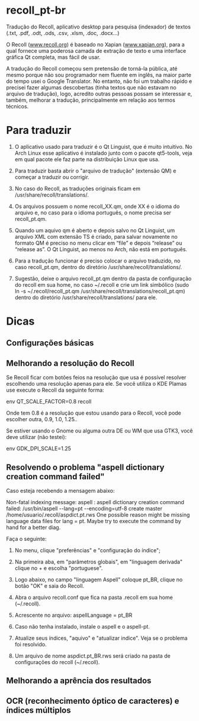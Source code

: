 # recoll_pt-br
Tradução do Recoll, aplicativo desktop para pesquisa (indexador) de textos (.txt, .pdf, .odt, .ods, .csv, .xlsm, .doc, .docx...)

O Recoll (www.recoll.org) é baseado no Xapian (www.xapian.org), para a qual fornece uma poderosa camada de extração de texto e uma interface gráfica Qt completa, mas fácil de usar.

A tradução do Recoll começou sem pretensão de torná-la pública, até mesmo porque não sou programador nem fluente em inglês, na maior parte do tempo usei o Google Translator. No entanto, não foi um trabalho rápido e precisei fazer algumas descobertas (tinha textos que não estavam no arquivo de tradução), logo, acredito outras pessoas possam se interessar e, também, melhorar a tradução, principalmente em relação aos termos técnicos. 

# Para traduzir

1. O aplicativo usado para traduzir é o Qt Linguist, que é muito intuitivo. No Arch Linux esse aplicativo é instalado junto com o pacote qt5-tools, veja em qual pacote ele faz parte na distribuição Linux que usa.

2. Para traduzir basta abrir o "arquivo de tradução" (extensão QM) e começar a traduzir ou corrigir. 

3. No caso do Recoll, as traduções originais ficam em /usr/share/recoll/translations/.

4. Os arquivos possuem o nome recoll_XX.qm, onde XX é o idioma do arquivo e, no caso para o idioma português, o nome precisa ser recoll_pt.qm.

5. Quando um aquivo qm é aberto e depois salvo no Qt Linguist, um arquivo XML com extensão TS é criado, para salvar novamente no formato QM é preciso no menu clicar em “file” e depois “release” ou “release as”. O Qt Linguist, ao menos no Arch, não está em português.

6. Para a tradução funcionar é preciso colocar o arquivo traduzido, no caso recoll_pt.qm, dentro do diretório /usr/share/recoll/translations/.

7. Sugestão, deixe o arquivo recoll_pt.qm dentro da pasta de configuração do recoll em sua home, no caso ~/.recoll e crie um link simbólico (sudo ln -s ~/.recoll/recoll_pt.qm /usr/share/recoll/translations/recoll_pt.qm) dentro do diretório /usr/share/recoll/translations/ para ele.

# Dicas

## Configurações básicas

## Melhorando a resolução do Recoll

Se Recoll ficar com botões feios na resolução que usa é possível resolver escolhendo uma resolução apenas para ele. Se você utiliza o KDE Plamas use execute o Recoll da seguinte forma:

env QT_SCALE_FACTOR=0.8 recoll

Onde tem 0.8 é a resolução que estou usando para o Recoll, você pode escolher outra, 0.9, 1.0, 1.25..

Se estiver usando o Gnome ou alguma outra DE ou WM que usa GTK3, você deve utilizar (não testei):

env GDK_DPI_SCALE=1.25

## Resolvendo o problema "aspell dictionary creation command failed"

Caso esteja recebendo a mensagem abaixo:

Non-fatal indexing message: 
aspell : aspell dictionary creation command failed: /usr/bin/aspell --lang=pt --encoding=utf-8 create master /home/usuario/.recoll/aspdict.pt.rws One possible reason might be missing language data files for lang = pt. Maybe try to execute the command by hand for a better diag.

Faça o seguinte:

1. No menu, clique "preferências" e "configuração do índice";

2. Na primeira aba, em "parâmetros globais", em "linguagem derivada" clique no + e escolha "portuguese".

3. Logo abaixo, no campo "linguagem Aspell" coloque pt_BR, clique no botão "OK" e saia do Recoll.

4. Abra o arquivo recoll.conf que fica na pasta .recoll em sua home (~/.recoll).

5. Acrescente no arquivo: aspellLanguage = pt_BR

6. Caso não tenha instalado, instale o aspell e o aspell-pt.

7. Atualize seus índices, "aquivo" e "atualizar indice". Veja se o problema foi resolvido.

8. Um arquivo de nome aspdict.pt_BR.rws será criado na pasta de configurações do recoll (~/.recoll).

## Melhorando a aprência dos resultados

## OCR (reconhecimento óptico de caracteres) e índices múltiplos



